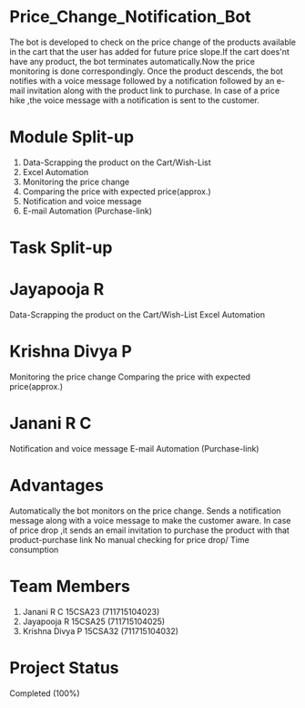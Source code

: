 # Price_Change_Notification_Bot
The bot is developed to check on the price change of the products available in the cart that the user has added for future price slope.If the cart does'nt have any product, the bot terminates automatically.Now the price monitoring is done correspondingly. Once the product descends, the bot notifies with a voice message followed by a notification followed by an e-mail invitation along with the product link to purchase. In case of a price hike ,the voice message with a notification is sent to the customer. 


# Module Split-up
1.	Data-Scrapping the product on the Cart/Wish-List
2.	Excel Automation
3.	Monitoring  the price change
4.  Comparing the price with expected price(approx.)
5.	Notification and voice message
6.	E-mail Automation (Purchase-link)


# Task Split-up
# Jayapooja R
Data-Scrapping the product on the Cart/Wish-List 
Excel Automation
# Krishna Divya P
Monitoring the price change 
Comparing the price with expected price(approx.) 
# Janani R C
Notification and voice message 
E-mail Automation (Purchase-link)

# Advantages
Automatically the bot monitors on the price change.
Sends a notification message along with a voice message to make the customer aware.
In case of price drop ,it sends an email invitation to purchase the product with that product-purchase link
No manual checking for price drop/ Time consumption


# Team Members
1. Janani R C                   15CSA23 (711715104023)
2. Jayapooja R                  15CSA25 (711715104025)
3. Krishna Divya P              15CSA32 (711715104032)


# Project Status
Completed (100%)
